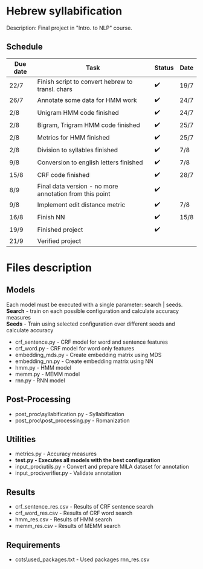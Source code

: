 
# Hebrew syllabification
Description: Final project in "Intro. to NLP" course.

## Schedule
<!--- :heavy_check_mark: --->
| Due date | Task | Status | Date | 
| --- | --- | ---| ---|
| 22/7 | Finish script to convert hebrew to transl. chars | :heavy_check_mark: | 19/7 |
| 26/7 | Annotate some data for HMM work |:heavy_check_mark:| 24/7 |
| 2/8 | Unigram HMM code finished |:heavy_check_mark:| 24/7 |
| 2/8 | Bigram, Trigram HMM code finished |:heavy_check_mark:| 25/7 |
| 2/8 | Metrics for HMM finished |:heavy_check_mark:| 25/7 |
| 2/8 | Division to syllables finished |:heavy_check_mark:|7/8|
| 9/8 | Conversion to english letters finished |:heavy_check_mark:|7/8|
| 15/8 | CRF code finished |:heavy_check_mark:| 28/7 |
| 8/9 | Final data version - no more annotation from this point |:heavy_check_mark:||
| 9/8 | Implement edit distance metric |:heavy_check_mark:|7/8|
| 16/8 | Finish NN |:heavy_check_mark:|15/8|
| 19/9 | Finished project |:heavy_check_mark:||
| 21/9 | Verified project |||

# Files description
## Models
Each model must be executed with a single parameter: search | seeds.  
**Search** - train on each possible configuration and calculate accuracy measures  
**Seeds** - Train using selected configuration over different seeds and calculate accuracy  
 - crf_sentence.py - CRF model for word and sentence features
 - crf_word.py - CRF model for word only features
 - embedding_mds.py - Create embedding matrix using MDS
 - embedding_nn.py - Create embedding matrix using NN
 - hmm.py - HMM model
 - memm.py - MEMM model
 - rnn.py - RNN model
 
 ## Post-Processing
  - post_proc\syllabification.py - Syllabification
  - post_proc\post_processing.py - Romanization
 
## Utilities
 - metrics.py - Accuracy measures
 - **test.py - Executes all models with the best configuration**
 - input_proc\utils.py - Convert and prepare MILA dataset for annotation 
 - input_proc\verifier.py - Validate annotation

## Results
 - crf_sentence_res.csv - Results of CRF sentence search
 - crf_word_res.csv - Results of CRF word search
 - hmm_res.csv - Results of HMM search
 - memm_res.csv - Results of MEMM search
 
## Requirements
 - cots\used_packages.txt - Used packages
rnn_res.csv
